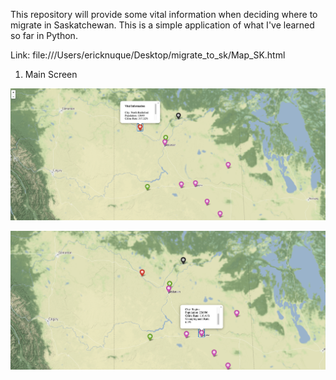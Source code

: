 This repository will provide some vital information when deciding where to migrate in Saskatchewan. This is a simple application of what I've learned so far in Python.

Link: file:///Users/ericknuque/Desktop/migrate_to_sk/Map_SK.html

1. Main Screen

!["MainScreen"](https://github.com/enukeWebDev/where-to-migrate-in-sk/blob/main/images/img1.png?raw=true)

!["MainScreen"](https://github.com/enukeWebDev/where-to-migrate-in-sk/blob/main/images/img2.png?raw=true)
